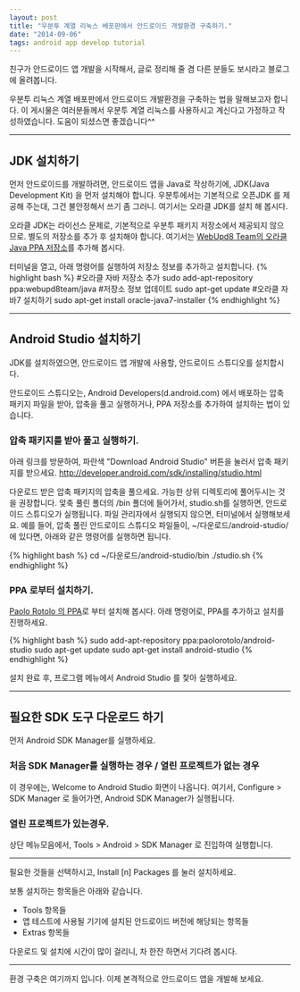 ```yaml
---
layout: post
title: "우분투 계열 리눅스 베포판에서 안드로이드 개발환경 구축하기."
date: "2014-09-06"
tags: android app develop tutorial
---
```


친구가 안드로이드 앱 개발을 시작해서, 글로 정리해 줄 겸 다른 분들도 보시라고 블로그에 올려봅니다.

우분투 리눅스 계열 배포판에서 안드로이드 개발환경을 구축하는 법을 말해보고자 합니다.
이 게시물은 여러분들께서 우분투 계열 리눅스를 사용하시고 계신다고 가정하고 작성하였습니다.
도움이 되셨스면 좋겠습니다^^

---

## JDK 설치하기

먼저 안드로이드를 개발하려면, 안드로이드 앱을 Java로 작상하기에, JDK(Java Development Kit) 을 먼저 설치해야 합니다.
우분투에서는 기본적으로 오픈JDK 를 제공해 주는대, 그건 불안정해서 쓰기 좀 그러니. 여기서는 오라클 JDK를 설치 해 봅시다.

오라클 JDK는 라이선스 문제로, 기본적으로 우분투 패키지 저장소에서 제공되지 않으므로. 별도의 저장소를 추가 후 설치해야 합니다.
여기서는 <a href="https://launchpad.net/~webupd8team/+archive/ubuntu/java">WebUpd8 Team의 오라클 Java PPA 저장소</a>를 추가해 봅시다.

터미널을 열고, 아래 명령어를 실행하여 저장소 정보를 추가하고 설치합니다.
{% highlight bash %}
#오라클 자바 저장소 추가
sudo add-apt-repository ppa:webupd8team/java
#저장소 정보 업데이트
sudo apt-get update
#오라클 자바7 설치하기
sudo apt-get install oracle-java7-installer
{% endhighlight %}

---

## Android Studio 설치하기

JDK를 설치하였으면, 안드로이드 앱 개발에 사용할, 안드로이드 스튜디오를 설치합시다.

안드로이드 스튜디오는, Android Developers(d.android.com) 에서 배포하는 압축 패키지 파일을 받아, 압축을 풀고 실행하거나,
PPA 저장소를 추가하여 설치하는 법이 있습니다.

### 압축 패키지를 받아 풀고 실행하기.

아래 링크를 방문하여, 파란색 "Download Android Studio" 버튼을 눌러서 압축 패키지를 받으세요.
<a href="http://developer.android.com/sdk/installing/studio.html">http://developer.android.com/sdk/installing/studio.html</a>

다운로드 받은 압축 패키지의 압축을 풀으세요. 가능한 상위 디렉토리에 풀어두시는 것을 권장합니다.
앛축 풀린 폴더의 /bin 폴더에 들어가서, studio.sh를 실행하면, 안드로이드 스튜디오가 실행됩니다.
파일 관리자에서 실행되지 않으면, 터미널에서 실행해보세요.
예를 들어, 압축 풀린 안드로이드 스튜디오 파일들이, ~/다운로드/android-studio/ 에 있다면, 아래와 같은 명령어를 실행하면 됩니다.

{% highlight bash %}
cd ~/다운로드/android-studio/bin
./studio.sh
{% endhighlight %}

### PPA 로부터 설치하기.

<a href="https://launchpad.net/~paolorotolo/+archive/ubuntu/android-studio">Paolo Rotolo 의 PPA</a>로 부터 설치해 봅시다.
아래 명령어로, PPA를 추가하고 설치를 진행하세요.

{% highlight bash %}
sudo add-apt-repository ppa:paolorotolo/android-studio
sudo apt-get update
sudo apt-get install android-studio
{% endhighlight %}

설치 완료 후, 프로그램 메뉴에서 Android Studio 를 찿아 실행하세요.

---

## 필요한 SDK 도구 다운로드 하기

먼저 Android SDK Manager를 실행하세요.

### 처음 SDK Manager를 실행하는 경우 / 열린 프로젝트가 없는 경우

이 경우에는, Welcome to Android Studio 화면이 나옵니다.
여기서, Configure > SDK Manager 로 들어가면, Android SDK Manager가 실행됩니다.

### 열린 프로젝트가 있는경우.

상단 메뉴모음에서, Tools > Android > SDK Manager 로 진입하여 실행합니다.

---

필요한 것들을 선택하시고, Install [n] Packages 를 눌러 설치하세요.

보통 설치하는 항목들은 아래와 같습니다.

* Tools 항목들
* 앱 테스트에 사용될 기기에 설치된 안드로이드 버전에 해당되는 항목들
* Extras 항목들

다운로드 및 설치에 시간이 많이 걸리니, 차 한잔 하면서 기다려 봅시다.

---

환경 구축은 여기까지 입니다. 이제 본격적으로 안드로이드 앱을 개발해 보세요.
